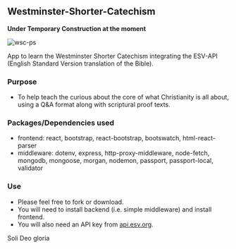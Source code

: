 ## Westminster-Shorter-Catechism

**Under Temporary Construction at the moment**

![wsc-ps](https://user-images.githubusercontent.com/86252224/201502075-c1ebb847-bd77-482d-b15f-fa83a088b58f.png)

App to learn the Westminster Shorter Catechism integrating the ESV-API (English Standard Version translation of the Bible).

### Purpose

- To help teach the curious about the core of what Christianity is all about, using a Q&A format along with scriptural proof texts.

### Packages/Dependencies used

- frontend: react, bootstrap, react-bootstrap, bootswatch, html-react-parser
- middleware: dotenv, express, http-proxy-middleware, node-fetch, mongodb, mongoose, morgan, nodemon, passport, passport-local, validator

### Use

- Please feel free to fork or download.
- You will need to install backend (i.e. simple middleware) and install frontend.
- You will also need an API key from [api.esv.org](https://api.esv.org/).

Soli Deo gloria
